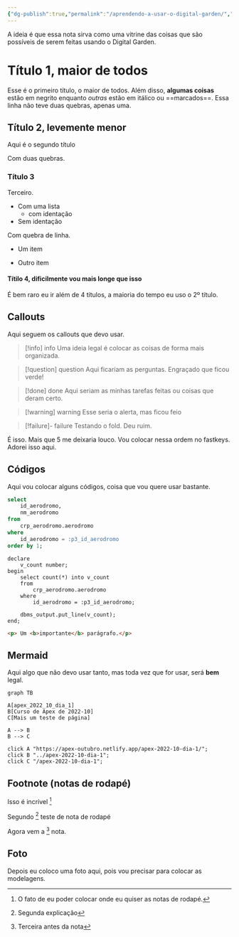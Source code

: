 ```yaml
---
{"dg-publish":true,"permalink":"/aprendendo-a-usar-o-digital-garden/","dgHomeLink":true,"dgPassFrontmatter":false}
---
```



A ideia é que essa nota sirva como uma vitrine das coisas que são possíveis de serem feitas usando o Digital Garden.

# Título 1, maior de todos

Esse é o primeiro título, o maior de todos. Além disso, **algumas coisas** estão em negrito enquanto *outras* estão em itálico ou ==marcados==.
Essa linha não teve duas quebras, apenas uma.

## Título 2, levemente menor

Aqui é o segundo título

Com duas quebras.

### Título 3

Terceiro.
- Com uma lista
	- com identação
- Sem identação

Com quebra de linha.

- Um item

- Outro item

#### Títilo 4, dificilmente vou mais longe que isso

É bem raro eu ir além de 4 títulos, a maioria do tempo eu uso o 2º título.

## Callouts

Aqui seguem os callouts que devo usar.

>[!info] info
>Uma ideia legal é colocar as coisas de forma mais organizada.

>[!question] question
>Aqui ficariam as perguntas. Engraçado que ficou verde!

>[!done] done
>Aqui seriam as minhas tarefas feitas ou coisas que deram certo.

>[!warning] warning
>Esse seria o alerta, mas ficou feio

>[!failure]- failure
>Testando o fold. Deu ruim.

É isso. Mais que 5 me deixaria louco. Vou colocar nessa ordem no fastkeys. Adorei isso aqui.

## Códigos

Aqui vou colocar alguns códigos, coisa que vou quere usar bastante.

```sql
select
	id_aerodromo,
	nm_aerodromo
from
	crp_aerodromo.aerodromo
where
	id_aerodromo = :p3_id_aerodromo
order by 1;
```

```plsql
declare
	v_count number;
begin
	select count(*) into v_count
	from
		crp_aerodromo.aerodromo
	where
		id_aerodromo = :p3_id_aerodromo;

	dbms_output.put_line(v_count);
end;
```

```html
<p> Um <b>importante</b> parágrafo.</p>
```

## Mermaid

Aqui algo que não devo usar tanto, mas toda vez que for usar, será **bem** legal.

```mermaid
graph TB

A[apex_2022_10_dia_1]
B[Curso de Apex de 2022-10]
C[Mais um teste de página]

A --> B
B --> C

click A "https://apex-outubro.netlify.app/apex-2022-10-dia-1/";
click B "../apex-2022-10-dia-1";
click C "/apex-2022-10-dia-1";
```

## Footnote (notas de rodapé)

Isso é incrível [^1]

[^1]: O fato de eu poder colocar onde eu quiser as notas de rodapé.

Segundo [^ 2] teste de nota de rodapé

[^2]: Segunda explicação

[^3]: Terceira antes da nota

Agora vem a [^3] nota.

## Foto

Depois eu coloco uma foto aqui, pois vou precisar para colocar as modelagens.





